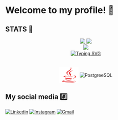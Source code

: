 <div style="display: inline_block"><br/>
<h1>Welcome to my profile! 🤙</h1>
</div>

<div style="display: inline_block">

<h2> STATS 📶</h2>


<div style="display: inline_block" align = "center">
  <a href="https://github.com/syncgui">
  <img height="165em" src="https://github-readme-stats.vercel.app/api?username=syncgui&show_icons=true&theme=dark&include_all_commits=true&count_private=true"/>
  <img height="165em" src="https://github-readme-stats.vercel.app/api/top-langs/?username=syncgui&layout=compact&langs_count=168&theme=dark"/>         
</div>
<div style = "display: inline_block" align="center">
<a href="https://git.io/streak-stats">
  <img height="165em" src="https://github-readme-streak-stats.herokuapp.com/?user=syncgui&theme=dark"/> 
</div>
  
<div align="center">
<a href="https://git.io/typing-svg"><img src="https://readme-typing-svg.demolab.com?font=Fira+Code&pause=1000&color=DADADA&center=true&vCenter=true&width=435&lines=Technologies+that+I+use+daily:" alt="Typing SVG" /></a>
</div>
<br>
<div style="display: inline_block" align="center"><br>
  <img align="center" alt="Java" height="50" width="60" src="https://raw.githubusercontent.com/devicons/devicon/master/icons/java/java-plain.svg">
  <img align="center" alt="PostgreeSQL" height="50" width="60" src="https://user-images.githubusercontent.com/24623425/36042969-f87531d4-0d8a-11e8-9dee-e87ab8c6a9e3.png">
</div>

<h2> My social media #️⃣</h2>
</div>

[![Linkedin](https://img.shields.io/badge/LinkedIn-403c3c?style=for-the-badge&logo=linkedin&logoColor=0077B5)](https://www.linkedin.com/in/guilherme-yuri-2203a1119/)
[![Instagram](https://img.shields.io/badge/Instagram-403c3c?style=for-the-badge&logo=instagram&logoColor=E4405F)](https://www.instagram.com/yuriguila/)
[![Gmail](https://img.shields.io/badge/Gmail-403c3c?style=for-the-badge&logo=gmail&logoColor=D14836)](malito:guilhermeyla@gmail.com)

<div style="display: inline_block"><br/>
